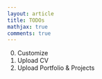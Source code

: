 ```yaml
---
layout: article
title: TODOs
mathjax: true
comments: true
---
```


0. Customize
1. Upload CV
2. Upload Portfolio & Projects
